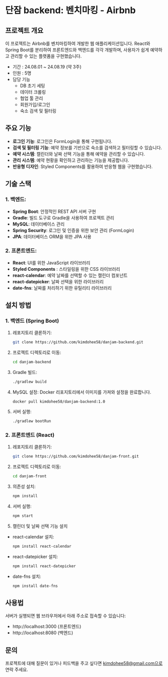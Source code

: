# 단잠 backend: 벤치마킹 - Airbnb

## 프로젝트 개요
이 프로젝트는 Airbnb를 벤치마킹하여 개발한 웹 애플리케이션입니다. React와 Spring Boot를 분리하여 프론트엔드와 백엔드를 각각 개발하며, 사용자가 쉽게 예약하고 관리할 수 있는 플랫폼을 구현했습니다.
- 기간 : 24.08.01 ~ 24.08.19 (약 3주)
- 인원 : 5명
- 담당 기능
  - DB 초기 세팅
  - 데이터 크롤링
  - 협업 툴 관리
  - 회원가입/로그인
  - 숙소 검색 및 필터링

## 주요 기능
- **로그인 기능**: 로그인은 FormLogin을 통해 구현됩니다.
- **검색 및 필터링 기능**: 예약 정보를 기반으로 숙소를 검색하고 필터링할 수 있습니다.
- **예약 시스템**: 캘린더와 날짜 선택 기능을 통해 예약을 관리할 수 있습니다.
- **관리 시스템**: 예약 현황을 확인하고 관리하는 기능을 제공합니다.
- **반응형 디자인**: Styled Components를 활용하여 반응형 웹을 구현했습니다.

## 기술 스택
### 1. **백엔드**:
   - **Spring Boot**: 안정적인 REST API 서버 구현
   - **Gradle**: 빌드 도구로 Gradle을 사용하여 프로젝트 관리
   - **MySQL**: 데이터베이스 관리
   - **Spring Security**: 로그인 및 인증을 위한 보안 관리 (FormLogin)
   - **JPA**: 데이터베이스 ORM을 위한 JPA 사용

### 2. **프론트엔드**:
   - **React**: UI를 위한 JavaScript 라이브러리
   - **Styled Components** : 스타일링을 위한 CSS 라이브러리
   - **react-calendar**: 예약 날짜를 선택할 수 있는 캘린더 컴포넌트
   - **react-datepicker**: 날짜 선택을 위한 라이브러리
   - **date-fns**: 날짜를 처리하기 위한 유틸리티 라이브러리

## 설치 방법

### 1. **백엔드 (Spring Boot)**
1. 레포지토리 클론하기:
   ```bash
   git clone https://github.com/kimdohee58/danjam-backend.git
   ```
2. 프로젝트 디렉토리로 이동:
   ```bash
   cd danjam-backend
   ```
3. Gradle 빌드:
   ```bash
   ./gradlew build
   ```
4. MySQL 설정: Docker 리포지토리에서 이미지를 가져와 설정을 완료합니다.
   ```
   docker pull kimdohee58/danjam-backend:1.0
   ```
5. 서버 실행:
   ```bash
   ./gradlew bootRun
   ```
### 2. **프론트엔드 (React)**
1. 레포지토리 클론하기:
   ```bash
   git clone https://github.com/kimdohee58/danjam-front.git
   ```
2. 프로젝트 디렉토리로 이동:
   ```bash
   cd danjam-front
   ```
3. 의존성 설치:
   ```bash
   npm install
   ```
4. 서버 실행:
   ```bash
   npm start
   ```
5. 캘린더 및 날짜 선택 기능 설치
- react-calendar 설치:
   ```bash
   npm install react-calendar
   ```
- react-datepicker 설치:
   ```bash
   npm install react-datepicker
   ```
- date-fns 설치:
   ```bash
   npm install date-fns
   ```

## 사용법
서버가 실행되면 웹 브라우저에서 아래 주소로 접속할 수 있습니다:

- http://localhost:3000 (프론트엔드)
- http://localhost:8080 (백엔드)

## 문의
프로젝트에 대해 질문이 있거나 피드백을 주고 싶다면 kimdohee58@gmail.com으로 연락 주세요.
